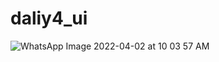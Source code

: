 # daliy4_ui
![WhatsApp Image 2022-04-02 at 10 03 57 AM](https://user-images.githubusercontent.com/75165587/161366506-fb5d039d-f743-4327-925a-de1849503172.jpeg)
